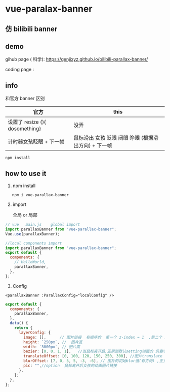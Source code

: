 # vue-paralax-banner





## 仿 bilibili banner



## demo

gihub page ( 科学): https://genjixyz.github.io/bilibili-parallax-banner/

coding page : 

## info



和官方 banner 区别

| 官方                           | this                                                 |
| ------------------------------ | ---------------------------------------------------- |
| 设置了 resize (){ dosomething} | 没弄                                                 |
| 计时器女孩眨眼 + 下一帧        | 鼠标滑出 女孩 眨眼 闭眼 睁眼 (根据滑出方向) + 下一帧 |

```
npm install
```

## how to use it

1. npm install

```npm
   npm i vue-parallax-banner
```

2. import

   全局 or 局部

```js
// vue   main.js    global import
import parallaxBanner from "vue-parallax-banner";
Vue.use(parallaxBanner);
```

```js
//local components import
import parallaxBanner from "vue-parallax-banner";
export default {
  components: {
    // HelloWorld,
    parallaxBanner,
  },
};
```

3. Config

```vue
<parallaxBanner :ParallaxConfig="localConfig" />
```

```js
export default {
  components: {
    parallaxBanner,
  },
  data() {
    return {
      layerConfig: {
        image: [],      // 图片链接  有顺序的  第一个 z-index = 1  ,第二个 z-index = 2  
        height: `250px`, //  图片宽
        width: `3000px`, // 图片高
        bezier: [0, 0, 1, 1],   //当鼠标离开后,还原到默认setting动画的 贝塞尔曲线
        translateOffset: [0, 100, 120, 150, 250, 300], //图片translate 的最大 px,  
        blurOffset: [7, 0, 5, 5, -3, -6], // 图片的初始blur值(有方向) ,正负表示 鼠标左右运动 
        pic: "",//option  鼠标离开后女孩的动画图片链接 
      },
    };
  },
};
```


